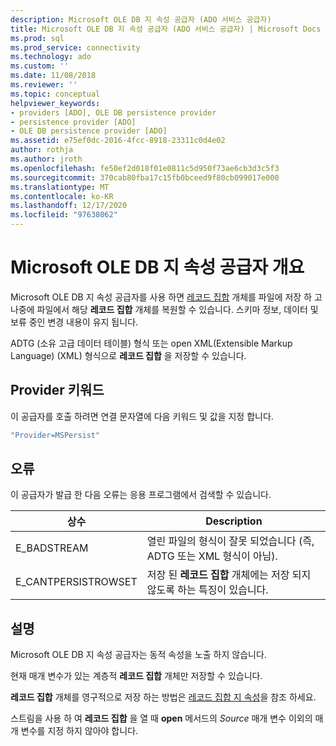 ```yaml
---
description: Microsoft OLE DB 지 속성 공급자 (ADO 서비스 공급자)
title: Microsoft OLE DB 지 속성 공급자 (ADO 서비스 공급자) | Microsoft Docs
ms.prod: sql
ms.prod_service: connectivity
ms.technology: ado
ms.custom: ''
ms.date: 11/08/2018
ms.reviewer: ''
ms.topic: conceptual
helpviewer_keywords:
- providers [ADO], OLE DB persistence provider
- persistence provider [ADO]
- OLE DB persistence provider [ADO]
ms.assetid: e75ef0dc-2016-4fcc-8918-23311c0d4e02
author: rothja
ms.author: jroth
ms.openlocfilehash: fe50ef2d018f01e0811c5d950f73ae6cb3d3c5f3
ms.sourcegitcommit: 370cab80fba17c15fb0bceed9f80cb099017e000
ms.translationtype: MT
ms.contentlocale: ko-KR
ms.lasthandoff: 12/17/2020
ms.locfileid: "97638062"
---
```

# <a name="microsoft-ole-db-persistence-provider-overview"></a>Microsoft OLE DB 지 속성 공급자 개요
Microsoft OLE DB 지 속성 공급자를 사용 하면 [레코드 집합](../../reference/ado-api/recordset-object-ado.md) 개체를 파일에 저장 하 고 나중에 파일에서 해당 **레코드 집합** 개체를 복원할 수 있습니다. 스키마 정보, 데이터 및 보류 중인 변경 내용이 유지 됩니다.

 ADTG (소유 고급 데이터 테이블) 형식 또는 open XML(Extensible Markup Language) (XML) 형식으로 **레코드 집합** 을 저장할 수 있습니다.

## <a name="provider-keyword"></a>Provider 키워드
 이 공급자를 호출 하려면 연결 문자열에 다음 키워드 및 값을 지정 합니다.

```vb
"Provider=MSPersist"
```

## <a name="errors"></a>오류
 이 공급자가 발급 한 다음 오류는 응용 프로그램에서 검색할 수 있습니다.

|상수|Description|
|--------------|-----------------|
|E_BADSTREAM|열린 파일의 형식이 잘못 되었습니다 (즉, ADTG 또는 XML 형식이 아님).|
|E_CANTPERSISTROWSET|저장 된 **레코드 집합** 개체에는 저장 되지 않도록 하는 특징이 있습니다.|

## <a name="remarks"></a>설명
 Microsoft OLE DB 지 속성 공급자는 동적 속성을 노출 하지 않습니다.

 현재 매개 변수가 있는 계층적 **레코드 집합** 개체만 저장할 수 있습니다.

 **레코드 집합** 개체를 영구적으로 저장 하는 방법은 [레코드 집합 지 속성](../data/more-about-recordset-persistence.md)을 참조 하세요.

 스트림을 사용 하 여 **레코드 집합** 을 열 때 **open** 메서드의 *Source* 매개 변수 이외의 매개 변수를 지정 하지 않아야 합니다.
